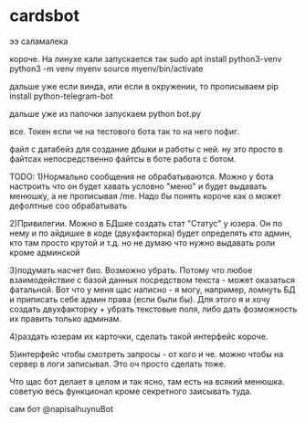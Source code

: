# cardsbot
ээ саламалека 


короче. На линухе кали запускается так
sudo apt install python3-venv
python3 -m venv myenv
source myenv/bin/activate

дальше уже если винда, или если в окружении, то прописываем
pip install python-telegram-bot

дальше уже из папочки запускаем
python bot.py

все.
Токен если че на тестового бота так то на него пофиг.

файл с датабейз для создание дбшки и работы с ней. ну это просто
в файтсах непосредственно файтсы
в боте работа с ботом.

TODO:
1)Нормально сообщения не обрабатываются. Можно у бота настроить что он будет хавать условно "меню" и будет выдавать менюшку, а не прописывая /me. Надо бы понять короче как о может дефолтные соо обрабатывать

2)Привилегии. Можно в БДшке создать стат "Статус" у юзера. Он по нему и по айдишке в коде (двухфакторка) будет определять кто админ, кто там просто крутой и т.д. но не думаю что нужно выдавать роли кроме админской

3)подумать насчет био. Возможно убрать. Потому что любое взаимодействие с базой данных посредством текста - может оказаться фатальной. Вот что у меня щас написно - я могу, например, ломнуть БД и приписать себе админ права (если были бы). Для этого я и хочу создать двухфакторку + убрать текстовые поля, либо дать фозможность их править только админам.

4)раздать юзерам их карточки, сделать такой интерфейс короче.

5)интерфейс чтобы смотреть запросы - от кого и че. можно чтобы на сервер в логи записывал. Это оч просто сделать тоже.


Что щас бот делает в целом и так ясно, там есть на всякий менюшка. советую весь функционал кроме секретного заисывать туда.

сам бот @napisalhuynuBot

